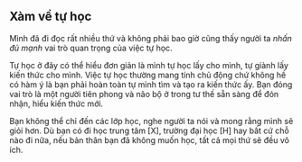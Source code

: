 ## Xàm về tự học

Mình đã đi đọc rất nhiều thứ và không phải bao giờ cũng thấy người ta *nhấn đủ mạnh* vai trò quan trọng của việc tự học.

Tự học ở đây có thể hiểu đơn giản là mình tự học lấy cho mình, tự giành lấy kiến thức cho mình. Việc tự học thường mang tính chủ động chứ không hề có hàm ý là bạn phải hoàn toàn tự mình tìm và tạo ra kiến thức ấy. Bạn đóng vai trò là một người tiên phong và não bộ ở trong tư thế sẵn sàng để đón nhận, hiểu kiến thức mới.

Bạn không thể chỉ đến các lớp học, nghe người ta nói và mong rằng mình sẽ giỏi hơn. Dù bạn có đi học trung tâm [X], trường đại học [H] hay bất cứ chỗ nào đi nữa, nếu bản thân bạn đã không muốn học, tất cả mọi thứ sẽ đều vô ích. 